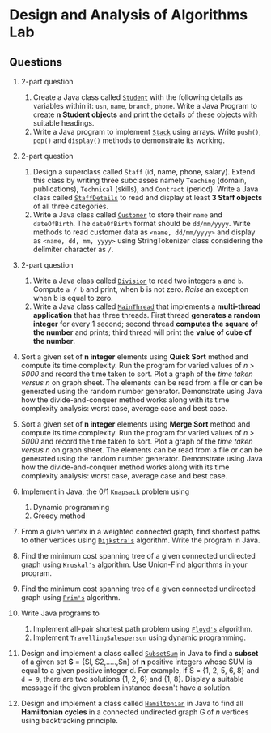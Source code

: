 # Design and Analysis of Algorithms Lab

## Questions

1. 2-part question
    1. Create a Java class called [`Student`](src/Student.java) with the following details as variables within it: `usn`, `name`, `branch`, `phone`. Write a Java Program to create **n Student objects** and print the details of these objects with suitable headings.
    2. Write a Java program to implement [`Stack`](src/Stack.java) using arrays. Write `push()`, `pop()` and `display()` methods to demonstrate its working.

2. 2-part question
    1. Design a superclass called `Staff` (id, name, phone, salary). Extend this class by writing three subclasses namely `Teaching` (domain, publications), `Technical` (skills), and `Contract` (period). Write a Java class called [`StaffDetails`](src/StaffDetails.java) to read and display at least **3 Staff objects** of all three categories.
    2. Write a Java class called [`Customer`](src/Customer.java) to store their `name` and `dateOfBirth`. The `dateOfBirth` format should be `dd/mm/yyyy`. Write methods to read customer data as `<name, dd/mm/yyyy>` and display as `<name, dd, mm, yyyy>` using StringTokenizer class considering the delimiter character as `/`.

3. 2-part question
    1. Write a Java class called [`Division`](src/Division.java) to read two integers `a` and `b`. Compute `a / b` and print, when b is not zero. *Raise* an exception when b is equal to zero.
    2. Write a Java class called [`MainThread`](src/MainThread.java) that implements a **multi-thread application** that has three threads. First thread **generates a random integer** for every 1 second; second thread **computes the square of the number** and prints; third thread will print the **value of cube of the number**.

4. Sort a given set of **n integer** elements using **Quick Sort** method and compute its time complexity. Run the program for varied values of *n > 5000* and record the time taken to sort. Plot a graph of the *time taken versus n* on graph sheet. The elements can be read from a file or can be generated using the random number generator. Demonstrate using Java how the divide-and-conquer method works along with its time complexity analysis: worst case, average case and best case.

5. Sort a given set of **n integer** elements using **Merge Sort** method and compute its time complexity. Run the program for varied values of *n > 5000* and record the time taken to sort. Plot a graph of the *time taken versus n* on graph sheet. The elements can be read from a file or can be generated using the random number generator. Demonstrate using Java how the divide-and-conquer method works along with its time complexity analysis: worst case, average case and best case.

6. Implement in Java, the 0/1 [`Knapsack`](src/Knapsack.java) problem using
    1. Dynamic programming
    2. Greedy method

7. From a given vertex in a weighted connected graph, find shortest paths to other vertices using [`Dijkstra's`](src/ShortestPath.java) algorithm. Write the program in Java.

8. Find the minimum cost spanning tree of a given connected undirected graph using [`Kruskal's`](src/Kruskals.java) algorithm. Use Union-Find algorithms in your program.

9. Find the minimum cost spanning tree of a given connected undirected graph using [`Prim's`](src/MinimumSpanningTree.java) algorithm.

10. Write Java programs to
    1. Implement all-pair shortest path problem using [`Floyd's`](src/AllPairShortestPath.java) algorithm.
    2. Implement [`TravellingSalesperson`](src/TravellingSalesperson.java) using dynamic programming.

11. Design and implement a class called [`SubsetSum`](src/SubsetSum.java) in Java to find a **subset** of a given set **S** = {Sl, S2,.....,Sn} of **n** positive integers whose SUM is equal to a given positive integer d. For example, if S = {1, 2, 5, 6, 8} and `d = 9`, there are two solutions {1, 2, 6} and {1, 8}. Display a suitable message if the given problem instance doesn't have a solution.

12. Design and implement a class called [`Hamiltonian`](src/Hamiltonian.java) in Java to find all **Hamiltonian cycles** in a connected undirected graph G of *n* vertices using backtracking principle.
